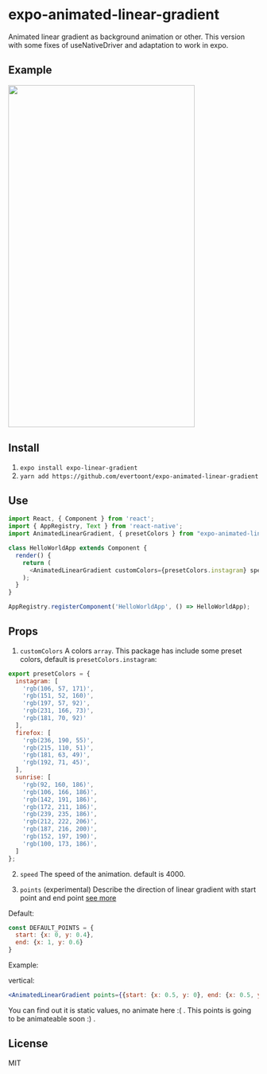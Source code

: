 # expo-animated-linear-gradient
Animated linear gradient as background animation or other.
This version with some fixes of useNativeDriver and adaptation to work in expo.


## Example

<p align="left">
  <img src="https://github.com/heineiuo/react-native-animated-linear-gradient/raw/master/.github/capture.gif" width=375 height=688>
<br>

## Install

1. `expo install expo-linear-gradient`
2. `yarn add https://github.com/evertoont/expo-animated-linear-gradient`


## Use

```javascript
import React, { Component } from 'react';
import { AppRegistry, Text } from 'react-native';
import AnimatedLinearGradient, { presetColors } from "expo-animated-linear-gradient";

class HelloWorldApp extends Component {
  render() {
    return (
      <AnimatedLinearGradient customColors={presetColors.instagram} speed={4000}/>
    );
  }
}

AppRegistry.registerComponent('HelloWorldApp', () => HelloWorldApp);
```

## Props

1. `customColors`
A colors `array`. This package has include some preset colors, default is `presetColors.instagram`:

```javascript
export presetColors = {
  instagram: [
    'rgb(106, 57, 171)',
    'rgb(151, 52, 160)',
    'rgb(197, 57, 92)',
    'rgb(231, 166, 73)',
    'rgb(181, 70, 92)'
  ],
  firefox: [
    'rgb(236, 190, 55)',
    'rgb(215, 110, 51)',
    'rgb(181, 63, 49)',
    'rgb(192, 71, 45)',
  ],
  sunrise: [
    'rgb(92, 160, 186)',
    'rgb(106, 166, 186)',
    'rgb(142, 191, 186)',
    'rgb(172, 211, 186)',
    'rgb(239, 235, 186)',
    'rgb(212, 222, 206)',
    'rgb(187, 216, 200)',
    'rgb(152, 197, 190)',
    'rgb(100, 173, 186)',
  ]
};
```

2. `speed`
The speed of the animation. default is 4000.

3. `points` (experimental)
Describe the direction of linear gradient with start point and end point [see more](https://github.com/react-native-community/react-native-linear-gradient#start)

Default: 
```js
const DEFAULT_POINTS = {
  start: {x: 0, y: 0.4}, 
  end: {x: 1, y: 0.6}
}
```

Example:

vertical: 
```jsx
<AnimatedLinearGradient points={{start: {x: 0.5, y: 0}, end: {x: 0.5, y: 1}}}/>
```

You can find out it is static values, no animate here :( . This points is going to be animateable soon :) .


## License

MIT
